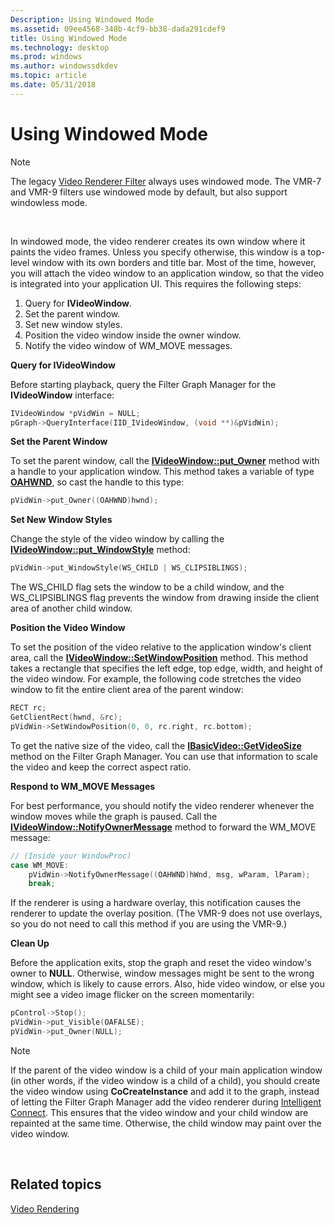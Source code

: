 ```yaml
---
Description: Using Windowed Mode
ms.assetid: 09ee4568-348b-4cf9-bb38-dada291cdef9
title: Using Windowed Mode
ms.technology: desktop
ms.prod: windows
ms.author: windowssdkdev
ms.topic: article
ms.date: 05/31/2018
---
```


# Using Windowed Mode

> [!Note]  
> The legacy [Video Renderer Filter](video-renderer-filter.md) always uses windowed mode. The VMR-7 and VMR-9 filters use windowed mode by default, but also support windowless mode.

 

In windowed mode, the video renderer creates its own window where it paints the video frames. Unless you specify otherwise, this window is a top-level window with its own borders and title bar. Most of the time, however, you will attach the video window to an application window, so that the video is integrated into your application UI. This requires the following steps:

1.  Query for **IVideoWindow**.
2.  Set the parent window.
3.  Set new window styles.
4.  Position the video window inside the owner window.
5.  Notify the video window of WM\_MOVE messages.

**Query for IVideoWindow**

Before starting playback, query the Filter Graph Manager for the **IVideoWindow** interface:


```C++
IVideoWindow *pVidWin = NULL;
pGraph->QueryInterface(IID_IVideoWindow, (void **)&pVidWin);
```



**Set the Parent Window**

To set the parent window, call the [**IVideoWindow::put\_Owner**](/windows/desktop/api/Control/nf-control-ivideowindow-put_owner) method with a handle to your application window. This method takes a variable of type [**OAHWND**](oahwnd.md), so cast the handle to this type:


```C++
pVidWin->put_Owner((OAHWND)hwnd);
```



**Set New Window Styles**

Change the style of the video window by calling the [**IVideoWindow::put\_WindowStyle**](/windows/desktop/api/Control/nf-control-ivideowindow-put_windowstyle) method:


```C++
pVidWin->put_WindowStyle(WS_CHILD | WS_CLIPSIBLINGS);
```



The WS\_CHILD flag sets the window to be a child window, and the WS\_CLIPSIBLINGS flag prevents the window from drawing inside the client area of another child window.

**Position the Video Window**

To set the position of the video relative to the application window's client area, call the [**IVideoWindow::SetWindowPosition**](/windows/desktop/api/Control/nf-control-ivideowindow-setwindowposition) method. This method takes a rectangle that specifies the left edge, top edge, width, and height of the video window. For example, the following code stretches the video window to fit the entire client area of the parent window:


```C++
RECT rc;
GetClientRect(hwnd, &rc);
pVidWin->SetWindowPosition(0, 0, rc.right, rc.bottom);
```



To get the native size of the video, call the [**IBasicVideo::GetVideoSize**](/windows/desktop/api/Control/nf-control-ibasicvideo-getvideosize) method on the Filter Graph Manager. You can use that information to scale the video and keep the correct aspect ratio.

**Respond to WM\_MOVE Messages**

For best performance, you should notify the video renderer whenever the window moves while the graph is paused. Call the [**IVideoWindow::NotifyOwnerMessage**](/windows/desktop/api/Control/nf-control-ivideowindow-notifyownermessage) method to forward the WM\_MOVE message:


```C++
// (Inside your WindowProc)
case WM_MOVE:
    pVidWin->NotifyOwnerMessage((OAHWND)hWnd, msg, wParam, lParam);
    break;
```



If the renderer is using a hardware overlay, this notification causes the renderer to update the overlay position. (The VMR-9 does not use overlays, so you do not need to call this method if you are using the VMR-9.)

**Clean Up**

Before the application exits, stop the graph and reset the video window's owner to **NULL**. Otherwise, window messages might be sent to the wrong window, which is likely to cause errors. Also, hide video window, or else you might see a video image flicker on the screen momentarily:


```C++
pControl->Stop(); 
pVidWin->put_Visible(OAFALSE);
pVidWin->put_Owner(NULL);  
```



> [!Note]  
> If the parent of the video window is a child of your main application window (in other words, if the video window is a child of a child), you should create the video window using **CoCreateInstance** and add it to the graph, instead of letting the Filter Graph Manager add the video renderer during [Intelligent Connect](intelligent-connect.md). This ensures that the video window and your child window are repainted at the same time. Otherwise, the child window may paint over the video window.

 

## Related topics

<dl> <dt>

[Video Rendering](video-rendering.md)
</dt> </dl>

 

 



